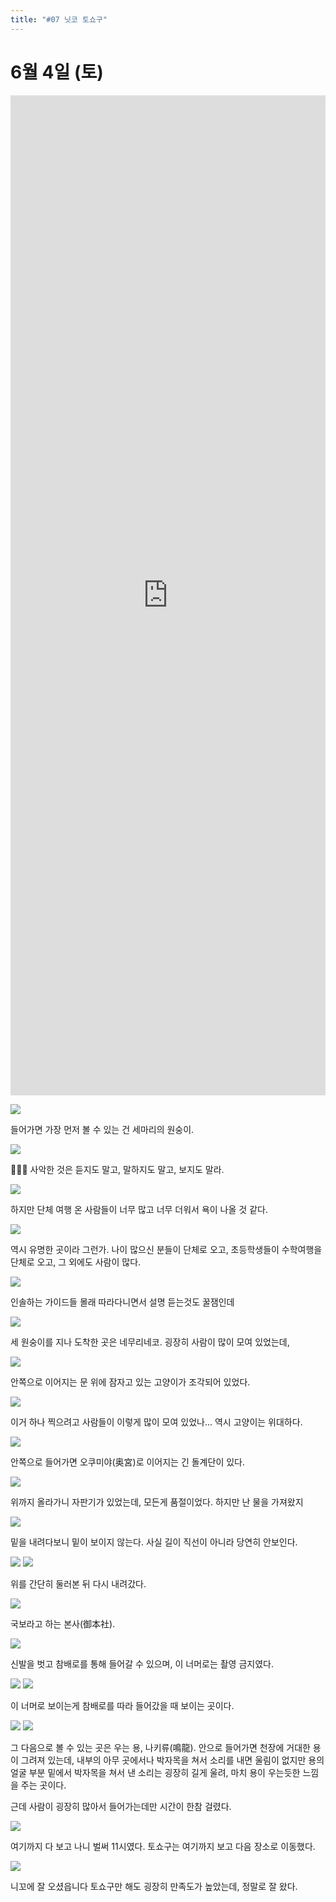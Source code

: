 ```yaml
---
title: "#07 닛코 토쇼구"
---
```


# 6월 4일 (토)

<iframe src="https://www.google.com/maps/embed?pb=!1m18!1m12!1m3!1d9041.26816425146!2d139.6070875463616!3d36.75686682077308!2m3!1f0!2f0!3f0!3m2!1i1024!2i768!4f13.1!3m3!1m2!1s0x601fa6c553212035%3A0xab505b717af00e94!2z64ub7L2UIOuPmeyhsOq2gQ!5e0!3m2!1sko!2sjp!4v1530630908210" style="width: 100%; height: 40vh" frameborder="0" allowfullscreen></iframe>

![](/photos/180602-ejapan/07_01.jpg)

들어가면 가장 먼저 볼 수 있는 건 세마리의 원숭이.

![](/photos/180602-ejapan/07_02.jpg)

🙉🙊🙈
사악한 것은 듣지도 말고, 말하지도 말고, 보지도 말라.

![](/photos/180602-ejapan/07_03.jpg)

하지만 단체 여행 온 사람들이 너무 많고 너무 더워서 욕이 나올 것 같다.

![](/photos/180602-ejapan/07_04.jpg)

역시 유명한 곳이라 그런가.
나이 많으신 분들이 단체로 오고, 초등학생들이 수학여행을 단체로 오고, 그 외에도 사람이 많다.

![](/photos/180602-ejapan/07_05.jpg)

인솔하는 가이드들 몰래 따라다니면서 설명 듣는것도 꿀잼인데

![](/photos/180602-ejapan/07_06.jpg)

세 원숭이를 지나 도착한 곳은 네무리네코.
굉장히 사람이 많이 모여 있었는데,

![](/photos/180602-ejapan/07_08.jpg)

안쪽으로 이어지는 문 위에 잠자고 있는 고양이가 조각되어 있었다.

![](/photos/180602-ejapan/07_07.jpg)

이거 하나 찍으려고 사람들이 이렇게 많이 모여 있었나...
역시 고양이는 위대하다.

![](/photos/180602-ejapan/07_09.jpg)

안쪽으로 들어가면 오쿠미야(奥宮)로 이어지는 긴 돌계단이 있다.

![](/photos/180602-ejapan/07_10.jpg)

위까지 올라가니 자판기가 있었는데, 모든게 품절이었다.
하지만 난 물을 가져왔지

![](/photos/180602-ejapan/07_11.jpg)

밑을 내려다보니 밑이 보이지 않는다.
사실 길이 직선이 아니라 당연히 안보인다.

![](/photos/180602-ejapan/07_12.jpg)
![](/photos/180602-ejapan/07_13.jpg)

위를 간단히 둘러본 뒤 다시 내려갔다.

![](/photos/180602-ejapan/07_14.jpg)

국보라고 하는 본사(御本社).

![](/photos/180602-ejapan/07_15.jpg)

신발을 벗고 참배로를 통해 들어갈 수 있으며, 이 너머로는 촬영 금지였다.

![](/photos/180602-ejapan/07_16.jpg)
![](/photos/180602-ejapan/07_17.jpg)

이 너머로 보이는게 참배로를 따라 들어갔을 때 보이는 곳이다.

![](/photos/180602-ejapan/07_18.jpg)
![](/photos/180602-ejapan/07_19.jpg)

그 다음으로 볼 수 있는 곳은 우는 용, 나키류(鳴龍).
안으로 들어가면 천장에 거대한 용이 그려져 있는데, 내부의 아무 곳에서나 박자목을 쳐서 소리를 내면 울림이 없지만 용의 얼굴 부분 밑에서 박자목을 쳐서 낸 소리는 굉장히 길게 울려, 마치 용이 우는듯한 느낌을 주는 곳이다.

근데 사람이 굉장히 많아서 들어가는데만 시간이 한참 걸렸다.

![](/photos/180602-ejapan/07_20.jpg)

여기까지 다 보고 나니 벌써 11시였다.
토쇼구는 여기까지 보고 다음 장소로 이동했다.

![](/photos/180602-ejapan/07_21.jpg)

니꼬에 잘 오셨읍니다
토쇼구만 해도 굉장히 만족도가 높았는데, 정말로 잘 왔다.
